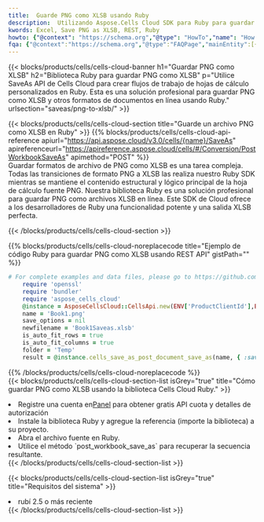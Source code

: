```yaml
---
title:  Guarde PNG como XLSB usando Ruby
description:  Utilizando Aspose.Cells Cloud SDK para Ruby para guardar el archivo de formato PNG como archivo de formato XLSB.
kwords: Excel, Save PNG as XLSB, REST, Ruby
howto: {"@context": "https://schema.org","@type": "HowTo","name": "How to save PNG as XLSB using the Cells Cloud Ruby library.","description": "How to save PNG as XLSB using the Cells Cloud Ruby library.","image": {"@type": "ImageObject"},"url": "/ruby/saveas/png-to-xlsb/","step": [{ "@type": "HowToStep","name": "How to save PNG as XLSB using the Cells Cloud Ruby library. step 1", "image": {"@type": "ImageObject",},"url": "/ruby/saveas/png-to-xlsb/","text": "Register an account at <a href='https://dashboard.aspose.cloud/'>Dashboard</a> to get free API quota & authorization details",},{ "@type": "HowToStep","name": "How to save PNG as XLSB using the Cells Cloud Ruby library. step 1", "image": {"@type": "ImageObject",},"url": "/ruby/saveas/png-to-xlsb/","text": "Install Ruby library and add the reference (import the library) to your project.",},{ "@type": "HowToStep","name": "How to save PNG as XLSB using the Cells Cloud Ruby library. step 1", "image": {"@type": "ImageObject",},"url": "/ruby/saveas/png-to-xlsb/","text": "Open the source file in Ruby.",},{ "@type": "HowToStep","name": "How to save PNG as XLSB using the Cells Cloud Ruby library. step 1", "image": {"@type": "ImageObject",},"url": "/ruby/saveas/png-to-xlsb/","text": "Use the `post_workbook_save_as` method to retrieve the resulting stream.",}, ],"supply": {"@type": "HowToSupply","name": "document"},"tool": [{"@type": "HowToTool","name": "RubyMine, Visual Studio Code, Aptana Studio, NetBeans"},{"@type": "HowToTool","name": "Aspose Cells"}],"totalTime": "PT6M"}
fqa: {"@context":"https://schema.org","@type":"FAQPage","mainEntity":[{"@type":"Question","name":"Why save file as other formats file in C# using REST API?","acceptedAnswer":{"@type":"Answer","text":"Documents are encoded in many ways, and some files may be incompatible with the software you use. To open and read such files, just save them as appropriate file formats.<br/><ol><li>Install .NET SDK and add the reference (import the library) to your project.</li><li>Open the source file in C# using REST API.</li><li>Call the PostWorkbookSaveAsRequest() method, passing an output filename with required extension.</li><li>Get the result of save as a separate file.</li></ol>"}},{"@type":"Question","name":"What file formats can I save as with your C# library?","acceptedAnswer":{"@type":"Answer","text":"We support a variety of file formats for conversion using .NET library, including XLSX, Excel, xls , PDF, CSV, HTML, Markdown, XML, PNG, JPG, TIFF, Json, TXT and many more."}},{"@type":"Question","name":"What is the maximum allowed file size for conversion using this .NET library?","acceptedAnswer":{"@type":"Answer","text":"There are no file size limits for format conversions using .NET library."}}]}
---
```

{{< blocks/products/cells/cells-cloud-banner h1="Guardar PNG como XLSB" h2="Biblioteca Ruby para guardar PNG como XLSB" p="Utilice SaveAs API de Cells Cloud para crear flujos de trabajo de hojas de cálculo personalizados en Ruby. Esta es una solución profesional para guardar PNG como XLSB y otros formatos de documentos en línea usando Ruby." urlsection="saveas/png-to-xlsb/" >}}

{{< blocks/products/cells/cells-cloud-section title="Guarde un archivo PNG como XLSB en Ruby" >}}
{{% blocks/products/cells/cells-cloud-api-reference apiurl="https://api.aspose.cloud/v3.0/cells/{name}/SaveAs" apireferenceurl="https://apireference.aspose.cloud/cells/#/Conversion/PostWorkbookSaveAs" apimethod="POST" %}}
<br/>
Guardar formatos de archivo de PNG como XLSB es una tarea compleja. Todas las transiciones de formato PNG a XLSB las realiza nuestro Ruby SDK mientras se mantiene el contenido estructural y lógico principal de la hoja de cálculo fuente PNG. Nuestra biblioteca Ruby es una solución profesional para guardar PNG como archivos XLSB en línea. Este SDK de Cloud ofrece a los desarrolladores de Ruby una funcionalidad potente y una salida XLSB perfecta.

{{< /blocks/products/cells/cells-cloud-section >}}

{{% blocks/products/cells/cells-cloud-noreplacecode title="Ejemplo de código Ruby para guardar PNG como XLSB usando REST API" gistPath="" %}}
  
```ruby
# For complete examples and data files, please go to https://github.com/aspose-cells-cloud/aspose-cells-cloud-ruby/
    require 'openssl'
    require 'bundler'
    require 'aspose_cells_cloud'
    @instance = AsposeCellsCloud::CellsApi.new(ENV['ProductClientId'],ENV['ProductClientSecret'])
    name = 'Book1.png'
    save_options = nil
    newfilename = 'Book1Saveas.xlsb'
    is_auto_fit_rows = true
    is_auto_fit_columns = true
    folder = 'Temp'
    result = @instance.cells_save_as_post_document_save_as(name, { :save_options=>save_options, :newfilename=>(folder+"/"+newfilename), :is_auto_fit_rows=>is_auto_fit_rows, :is_auto_fit_columns=>is_auto_fit_columns, :folder=>folder})
```
  
{{% /blocks/products/cells/cells-cloud-noreplacecode %}}
<br/>
{{< blocks/products/cells/cells-cloud-section-list isGrey="true" title="Cómo guardar PNG como XLSB usando la biblioteca Cells Cloud Ruby." >}}
<li> Registre una cuenta en<a href="https://dashboard.aspose.cloud/">Panel</a> para obtener gratis API cuota y detalles de autorización</li>
<li>Instale la biblioteca Ruby y agregue la referencia (importe la biblioteca) a su proyecto.</li>
<li>Abra el archivo fuente en Ruby.</li>
<li>Utilice el método `post_workbook_save_as` para recuperar la secuencia resultante.</li>
{{< /blocks/products/cells/cells-cloud-section-list >}}

{{< blocks/products/cells/cells-cloud-section-list isGrey="true" title="Requisitos del sistema" >}}
<li>rubí 2.5 o más reciente</li>
{{< /blocks/products/cells/cells-cloud-section-list >}}

